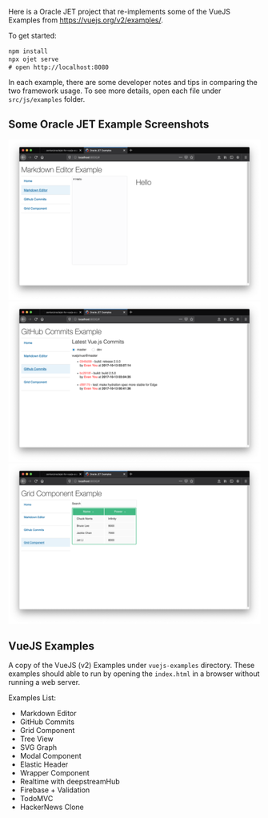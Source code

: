 Here is a Oracle JET project that re-implements some of the 
VueJS Examples from https://vuejs.org/v2/examples/.

To get started:

```
npm install
npx ojet serve
# open http://localhost:8080
```

In each example, there are some developer notes and tips in
comparing the two framework usage. To see more details, open each
file under `src/js/examples` folder.

## Some Oracle JET Example Screenshots

![example1.png](docs/example1.png)
![example2.png](docs/example2.png)
![example3.png](docs/example3.png)

## VueJS Examples

A copy of the VueJS (v2) Examples under `vuejs-examples` 
directory. These examples should able to run by opening the `index.html` 
in a browser without running a web server. 

Examples List:

* Markdown Editor
* GitHub Commits
* Grid Component
* Tree View
* SVG Graph
* Modal Component
* Elastic Header
* Wrapper Component
* Realtime with deepstreamHub
* Firebase + Validation
* TodoMVC
* HackerNews Clone
